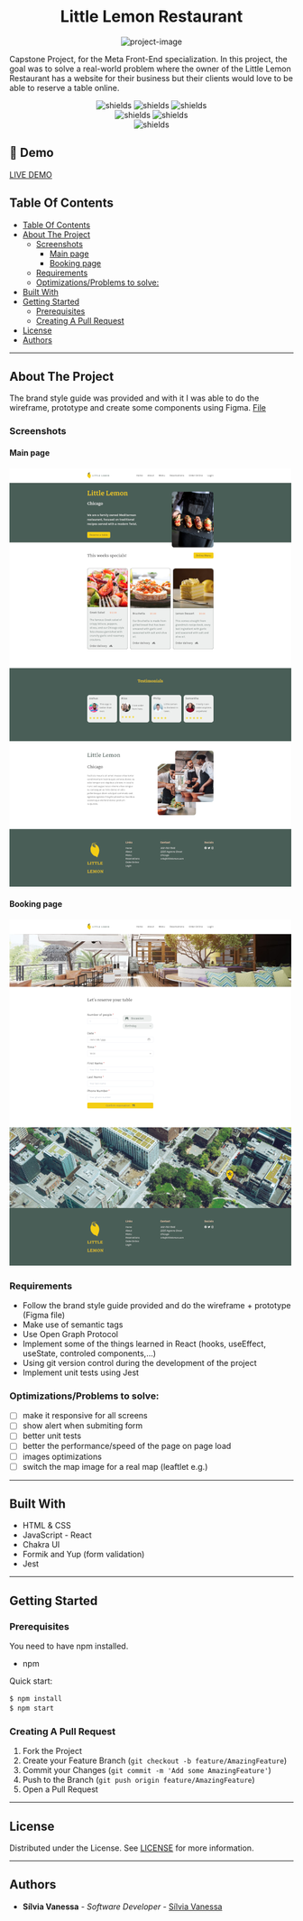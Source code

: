 <h1 align="center" id="title">Little Lemon Restaurant</h1>

<p align="center"><img src="https://socialify.git.ci/Nessvah/little_lemon_restaurant/image?font=Inter&amp;issues=1&amp;language=1&amp;name=1&amp;owner=1&amp;pattern=Formal%20Invitation&amp;pulls=1&amp;theme=Auto" alt="project-image"></p>

<p id="description">Capstone Project, for the Meta Front-End specialization. In this project, the goal was to solve a real-world problem where the owner of the Little Lemon Restaurant has a website for their business but their clients would love to be able to reserve a table online.
</p>

<p align="center"><img src="https://img.shields.io/github/issues/nessvah/little_lemon_restaurant" alt="shields">&nbsp;<img src="https://img.shields.io/github/issues-pr/nessvah/little_lemon_restaurant" alt="shields">&nbsp;<img src="https://img.shields.io/github/license/nessvah/little_lemon_restaurant" alt="shields">
  <br/>
  <img src="https://img.shields.io/twitter/follow/nessvah_?label=follow%20me&amp;style=social" alt="shields">&nbsp;<img src="https://img.shields.io/github/followers/nessvah?style=social" alt="shields">
  <br/>
  <img src="https://img.shields.io/website?down_message=Offline&amp;up_message=Online&amp;url=https%3A%2F%2Fvercel.com%2Fnessvah%2Flittle-lemon-restaurant-app" alt="shields"></p>

<h2>🚀 Demo</h2>

[LIVE DEMO](https://little-lemon-restaurant-app.vercel.app/)

## Table Of Contents

- [Table Of Contents](#table-of-contents)
- [About The Project](#about-the-project)
  - [Screenshots](#screenshots)
    - [Main page](#main-page)
    - [Booking page](#booking-page)
  - [Requirements](#requirements)
  - [Optimizations/Problems to solve:](#optimizationsproblems-to-solve)
- [Built With](#built-with)
- [Getting Started](#getting-started)
  - [Prerequisites](#prerequisites)
  - [Creating A Pull Request](#creating-a-pull-request)
- [License](#license)
- [Authors](#authors)

<hr/>

## About The Project

The brand style guide was provided and with it I was able to do the wireframe, prototype and create some components using Figma.
[File](https://www.figma.com/files/recent?fuid=1136340015527445765)

### Screenshots

#### Main page

![Main page](src/images/little_lemon_web2.png)

#### Booking page

![Booking page](src/images/little_lemon_web1.png)

### Requirements

- Follow the brand style guide provided and do the wireframe + prototype (Figma file)
- Make use of semantic tags
- Use Open Graph Protocol
- Implement some of the things learned in React (hooks, useEffect, useState, controled components,...)
- Using git version control during the development of the project
- Implement unit tests using Jest

### Optimizations/Problems to solve:

- [ ] make it responsive for all screens
- [ ] show alert when submiting form
- [ ] better unit tests
- [ ] better the performance/speed of the page on page load
- [ ] images optimizations
- [ ] switch the map image for a real map (leaftlet e.g.)

<hr/>

## Built With

- HTML & CSS
- JavaScript - React
- Chakra UI
- Formik and Yup (form validation)
- Jest

<hr/>

## Getting Started

### Prerequisites

You need to have npm installed.

- npm

Quick start:

```sh
$ npm install
$ npm start
```

### Creating A Pull Request

1. Fork the Project
2. Create your Feature Branch (`git checkout -b feature/AmazingFeature`)
3. Commit your Changes (`git commit -m 'Add some AmazingFeature'`)
4. Push to the Branch (`git push origin feature/AmazingFeature`)
5. Open a Pull Request

<hr/>

## License

Distributed under the License. See [LICENSE]() for more information.

<hr/>

## Authors

- **Sílvia Vanessa** - _Software Developer_ - [Sílvia Vanessa](https://github.com/Nessvah)
